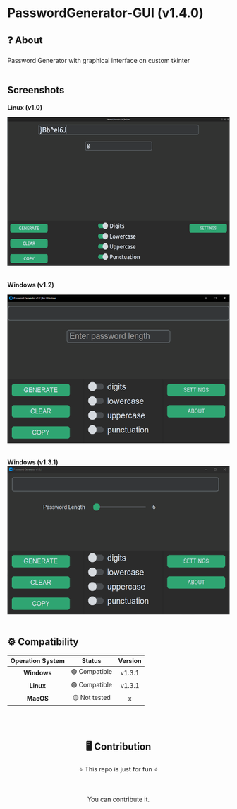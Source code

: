# PasswordGenerator-GUI (v1.4.0)
## ❓ About
Password Generator with graphical interface on custom tkinter
<br><br>

## Screenshots
**Linux (v1.0)** <br>

<img src='./images/screenshot_linux_v10.png' width=536 height=336 alt='screenshot-linux-v10'>
<br><br>

**Windows (v1.2)** <br>

<img src='./images/screenshot_win_v12.png' width=536 height=336 alt='screenshot-win-v12'>
<br><br>

**Windows (v1.3.1)**
 <br>
<img src='./images/screenshot_win_v131.png' width=536 height=336 alt='screenshot-win-v131'>
<br><br>

## ⚙️ Compatibility
| **Operation System** | **Status** | **Version**|
| :---------: | :-----------: | :-----------: |
| **Windows** | 🟢 Compatible | v1.3.1 |
| **Linux** | 🟢 Compatible | v1.3.1 |
| **MacOS** | 🟡 Not tested | x |

<br><br>

## <p align=center>🖥️ Contribution</p>
<p align=center>⭐ This repo is just for fun ⭐</p>
<br>
<p align=center> You can contribute it.</p>
